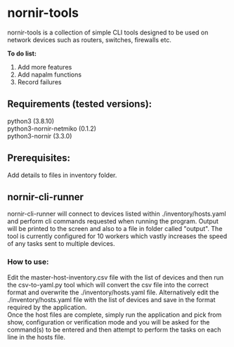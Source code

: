 # nornir-tools
nornir-tools is a collection of simple CLI tools designed to be used on network devices such as routers, switches, firewalls etc.  

**To do list:**  
1. Add more features
2. Add napalm functions
3. Record failures

## Requirements (tested versions):
python3 (3.8.10)  
python3-nornir-netmiko (0.1.2)  
python3-nornir (3.3.0)  

## Prerequisites:
Add details to files in inventory folder.  

## nornir-cli-runner
nornir-cli-runner will connect to devices listed within ./inventory/hosts.yaml and perform cli commands requested when running the program. Output will be printed to the screen and also to a file in folder called "output". The tool is currently configured for 10 workers which vastly increases the speed of any tasks sent to multiple devices.  
### How to use:
Edit the master-host-inventory.csv file with the list of devices and then run the csv-to-yaml.py tool which will convert the csv file into the correct format and overwrite the ./inventory/hosts.yaml file. Alternatively edit the ./inventory/hosts.yaml file with the list of devices and save in the format required by the application.  
Once the host files are complete, simply run the application and pick from show, configuration or verification mode and you will be asked for the command(s) to be entered and then attempt to perform the tasks on each line in the hosts file.  
